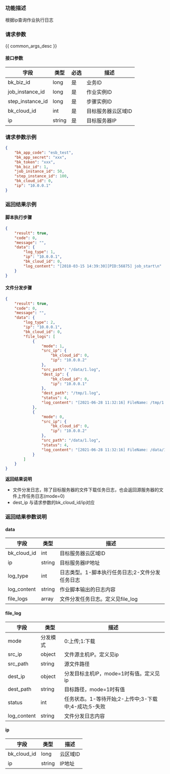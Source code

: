 ### 功能描述

根据ip查询作业执行日志

### 请求参数

{{ common_args_desc }}

#### 接口参数

| 字段      |  类型      | 必选   |  描述      |
|-----------|------------|--------|------------|
| bk_biz_id       |  long    | 是     | 业务ID |
| job_instance_id | long | 是 | 作业实例ID |
| step_instance_id |  long    | 是     | 步骤实例ID |
| bk_cloud_id | int | 是   | 目标服务器云区域ID |
| ip | string | 是 | 目标服务器IP |

### 请求参数示例

```json
{
    "bk_app_code": "esb_test",
    "bk_app_secret": "xxx",
    "bk_token": "xxx",
    "bk_biz_id": 1,
    "job_instance_id": 50,
    "step_instance_id": 100,
    "bk_cloud_id": 0,
    "ip": "10.0.0.1"
}
```

### 返回结果示例

#### 脚本执行步骤
```json
{
    "result": true,
    "code": 0,
    "message": "",
    "data": {
        "log_type": 1,
        "ip": "10.0.0.1",
        "bk_cloud_id": 0,
        "log_content": "[2018-03-15 14:39:30][PID:56875] job_start\n"
    }
}
```

#### 文件分发步骤

```json
{
    "result": true,
    "code": 0,
    "message": "",
    "data": {
        "log_type": 2,
        "ip": "10.0.0.1",
        "bk_cloud_id": 0,
        "file_logs": [
            {
                "mode": 1, 
                "src_ip": {
                    "bk_cloud_id": 0, 
                    "ip": "10.0.0.2"
                }, 
                "src_path": "/data/1.log", 
                "dest_ip": {
                    "bk_cloud_id": 0, 
                    "ip": "10.0.0.1"
                }, 
                "dest_path": "/tmp/1.log", 
                "status": 4,
                "log_content": "[2021-06-28 11:32:16] FileName: /tmp/1.log FileSize: 9.0 Bytes State: dest agent success download file Speed: 1 KB/s Progress: 100% StatusDesc: dest agent success download file Detail: success" 
            }, 
            {
                "mode": 0, 
                "src_ip": {
                    "bk_cloud_id": 0, 
                    "ip": "10.0.0.2"
                }, 
                "src_path": "/data/1.log",  
                "status": 4,
                "log_content": "[2021-06-28 11:32:16] FileName: /data/1.log FileSize: 9.0 Bytes State: source agent success upload file Speed: 1 KB/s Progress: 100% StatusDesc: source agent success upload file Detail: success upload"
            }
        ]
    }
}
```

**返回结果说明**

- 文件分发日志，除了目标服务器的文件下载任务日志，也会返回源服务器的文件上传任务日志(mode=0)
- dest_ip 与请求参数的bk_cloud_id/ip对应

### 返回结果参数说明

#### data

| 字段      | 类型      | 描述      |
|-----------|-----------|-----------|
| bk_cloud_id   | int         | 目标服务器云区域ID |
| ip            | string      | 目标服务器IP地址 |
| log_type   | int         | 日志类型。1-脚本执行任务日志;2-文件分发任务日志 |
| log_content   | string      | 作业脚本输出的日志内容 |
| file_logs   | array      | 文件分发任务日志。定义见file_log|

#### file_log

| 字段      | 类型      | 描述      |
|-----------|-----------|-----------|
| mode | 分发模式 | 0:上传;1:下载|
| src_ip |  object |文件源主机IP。定义见ip |
| src_path | string | 源文件路径 |
| dest_ip | object | 分发目标主机IP，mode=1时有值。定义见ip |
| dest_path | string | 目标路径，mode=1时有值 |
| status | int | 任务状态。1-等待开始;2-上传中;3-下载中;4-成功;5-失败 |
| log_content | string | 文件分发日志内容 |

#### ip

| 字段      |  类型     |  描述      |
|-----------|------------|--------|
| bk_cloud_id |  long    | 云区域ID |
| ip          |  string  | IP地址   |
